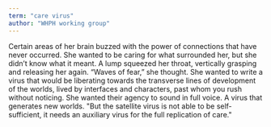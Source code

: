 ```yaml
---
term: "care virus"
author: "WHPH working group"
---
```

Certain areas of her brain buzzed with the power of connections that have never occurred. She wanted to be caring for what surrounded her, but she didn’t know what it meant. A lump squeezed her throat, vertically grasping and releasing her again. “Waves of fear,” she thought. She wanted to write a virus that would be liberating towards the transverse lines of development of the worlds, lived by interfaces and characters, past whom you rush without noticing. She wanted their agency to sound in full voice. A virus that generates new worlds. "But the satellite virus is not able to be self-sufficient, it needs an auxiliary virus for the full replication of care."
